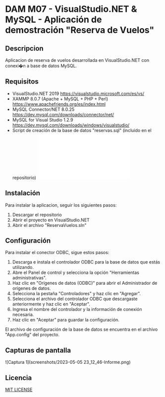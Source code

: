 # DAM M07 - VisualStudio.NET & MySQL - Aplicación de demostración "Reserva de Vuelos"

## Descripcion

Aplicacion de reserva de vuelos desarrollada en VisualStudio.NET con conexi�n a base de datos MySQL.

## Requisitos

- VisualStudio.NET 2019 https://visualstudio.microsoft.com/es/vs/
- XAMMP 8.0.7 (Apache + MySQL + PHP + Perl) https://www.apachefriends.org/es/index.html
- MySQL Connector/NET 8.0.25 https://dev.mysql.com/downloads/connector/net/
- MySQL for Visual Studio 1.2.9 https://dev.mysql.com/downloads/windows/visualstudio/
- Script de creación de la base de datos "reservas.sql" (incluido en el repositorio) ![reservas.sql](reservas.sql)

## Instalación

Para instalar la aplicacion, seguir los siguientes pasos:

1. Descargar el repositorio
2. Abrir el proyecto en VisualStudio.NET
3. Abrir el archivo "ReservaVuelos.sln"

## Configuración

Para instalar el conector ODBC, sigue estos pasos:

1. Descarga e instala el controlador ODBC para la base de datos que estás utilizando.
2. Abre el Panel de control y selecciona la opción "Herramientas administrativas".
3. Haz clic en "Orígenes de datos (ODBC)" para abrir el Administrador de orígenes de datos.
4. Selecciona la pestaña "Controladores" y haz clic en "Agregar".
5. Selecciona el archivo del controlador ODBC que descargaste anteriormente y haz clic en "Aceptar".
6. Ingresa el nombre del controlador y la información de conexión necesaria.
7. Haz clic en "Aceptar" para guardar la configuración.

El archivo de configuración de la base de datos se encuentra en el archivo "App.config" del proyecto.

## Capturas de pantalla

![Captura 1](screenshots/2023-05-05 23_12_46-Informe.png)


## Licencia
[MIT LICENSE](LICENSE.MD)
